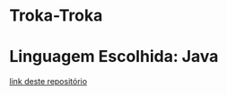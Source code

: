 # Troka-Troka
 
# Linguagem Escolhida: Java

[link deste repositório](https://github.com/GustavoTaniwaki/pblc01_troka_troka/)